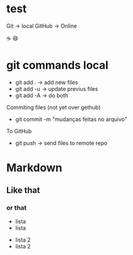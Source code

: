 # test


Git -> local
GitHub -> Online

:coffee: :smile:

# git commands local
- git add . -> add new files
- git add -u -> update previus files
- git add -A  -> do both

Commiting files (not yet over gethub)

- git commit -m "mudanças feitas no arquivo"

To GitHub

- git push -> send files to remote repo 


# Markdown
## Like that
### or that

* lista
* lista
- lista 2
- lista 2
